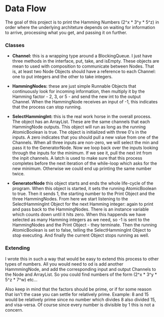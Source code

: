 # Data Flow
The goal of this project is to print the Hamming Numbers (2^x * 3^y * 5^z) in order where the underlying architeture depends on waiting for information to arrive, processing what you get, and passing it on further.

### Classes

+  **Channel:** this is a wrapping type around a BlockingQueue<Integer>.  I just have three methods in the interface, put, take, and isEmpty.  These objects are mean to used with composition to communicate between Nodes.  That is, at least two Node Objects should have a reference to each Channel: one to put integers and the other to take integers.

+  **HammingNodes:** these are just simple Runnable Objects that continuously look for incoming information, then multiply it by the Hamming factor - 2, 3, or 5 - and send the new int to the output Channel.  When the HammingNode receives an input of -1, this indicates that the process can stop running.

+ **SelectHammingInt:** this is the real work horse in the overall process.  The object has an ArrayList<Channel>.  These are the same channels that each HammingNode outputs.  This object will run as long as the running AtomicBoolean is true.  The object is initialized with three 0's in the inputs.  A zero indicates that you should pull a new value from one of the Channels.  When all three inputs are non-zero, we will select the min and pass it to the GeneratorNode.  Now we loop back over the inputs looking through the inputs for the minimum.  If we see it, pull the next int from the inpit channels.  A latch is used to make sure that this process completes before the next iteration of the while-loop which asks for the new minimum.  Otherwise we could end up printing the same number twice.

+ **GeneratorNode** this object starts and ends the whole life-cycle of the program.  When this object is started, it sets the running AtomicBoolean to true.  Then it sends 1, the starting number to the Print Object and the three HammingNodes.  From here we start listening to the SelectHammingInt Object for the next Hamming integer: again to print and pass back to the HammingNodes.  There is an instance variable which counts down until it hits zero.  When this happends we have selected as many Hamming integers as we need, so -1 is sent to the HammingNodes and the Print Object - they terminate.  Then the running AtomicBoolean is set to false, telling the SelectHammingInt Object to stop executing.  And finally the current Object stops running as well.

### Extending
I wrote this in such a way that would be easy to extend this process to other types of numbers.  All you would need to od is add another HammmingNode, and add the corresponding input and output Channels to the Node and ArrayList<Channels>.  So you could find numbers of the form (2^x * 3^y * 5^z * 7^w) etc...
  
Also keep in mind that the factors should be prime, or if for some reason that isn't the case you can settle for relatively prime.  Example: 8 and 15 would be relatively prime since no number which divides 8 also divided 15, and visa-versa.  Of course since every number is divisible by 1 this is not a concern.
